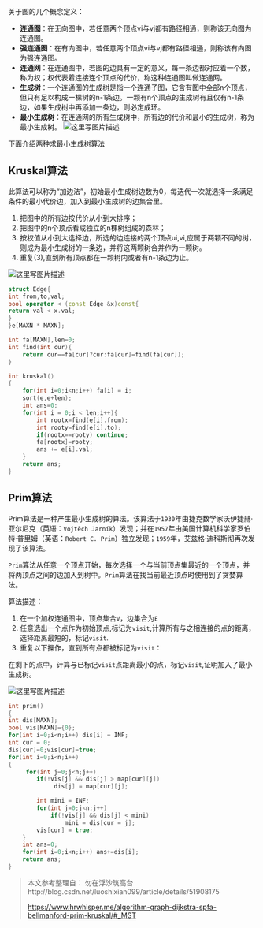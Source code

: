 关于图的几个概念定义：

- **连通图**：在无向图中，若任意两个顶点vi与vj都有路径相通，则称该无向图为连通图。
- **强连通图**：在有向图中，若任意两个顶点vi与vj都有路径相通，则称该有向图为强连通图。
- **连通网**：在连通图中，若图的边具有一定的意义，每一条边都对应着一个数，称为权；权代表着连接连个顶点的代价，称这种连通图叫做连通网。
- **生成树**：一个连通图的生成树是指一个连通子图，它含有图中全部n个顶点，但只有足以构成一棵树的n-1条边。一颗有n个顶点的生成树有且仅有n-1条边，如果生成树中再添加一条边，则必定成环。
- **最小生成树**：在连通网的所有生成树中，所有边的代价和最小的生成树，称为最小生成树。 
  ![这里写图片描述](http://img.blog.csdn.net/20160714130435508)



下面介绍两种求最小生成树算法



## Kruskal算法

此算法可以称为“加边法”，初始最小生成树边数为0，每迭代一次就选择一条满足条件的最小代价边，加入到最小生成树的边集合里。 

1. 把图中的所有边按代价从小到大排序； 
2. 把图中的n个顶点看成独立的n棵树组成的森林； 
3. 按权值从小到大选择边，所选的边连接的两个顶点ui,vi,应属于两颗不同的树，则成为最小生成树的一条边，并将这两颗树合并作为一颗树。 
4. 重复(3),直到所有顶点都在一颗树内或者有n-1条边为止。

![这里写图片描述](http://img.blog.csdn.net/20160714144315409)

```c++
struct Edge{
int from,to,val;
bool operator < (const Edge &x)const{
return val < x.val;
}
}e[MAXN * MAXN];

int fa[MAXN],len=0;
int find(int cur){
    return cur==fa[cur]?cur:fa[cur]=find(fa[cur]);  
}

int kruskal()
{
    for(int i=0;i<n;i++) fa[i] = i;
    sort(e,e+len);
    int ans=0;
    for(int i = 0;i < len;i++){
        int rootx=find(e[i].from);
        int rooty=find(e[i].to);
        if(rootx==rooty) continue;
        fa[rootx]=rooty;
        ans += e[i].val;    
    }
    return ans;
}
```



## Prim算法

Prim算法是一种产生最小生成树的算法。该算法于`1930`年由捷克数学家沃伊捷赫·亚尔尼克（英语：`Vojtěch Jarník`）发现；并在`1957`年由美国计算机科学家罗伯特·普里姆（英语：`Robert C. Prim`）独立发现；`1959`年，艾兹格·迪科斯彻再次发现了该算法。

`Prim`算法从任意一个顶点开始，每次选择一个与当前顶点集最近的一个顶点，并将两顶点之间的边加入到树中。`Prim`算法在找当前最近顶点时使用到了贪婪算法。

算法描述：

1. 在一个加权连通图中，顶点集合`V`，边集合为`E`
2. 任意选出一个点作为初始顶点,标记为`visit`,计算所有与之相连接的点的距离，选择距离最短的，标记`visit`.
3. 重复以下操作，直到所有点都被标记为`visit`：

在剩下的点中，计算与已标记`visit`点距离最小的点，标记`visit`,证明加入了最小生成树。

![这里写图片描述](http://img.blog.csdn.net/20160714161107576)

```c++
int prim()
{
int dis[MAXN];
bool vis[MAXN]={0};
for(int i=0;i<n;i++) dis[i] = INF;
int cur = 0;
dis[cur]=0;vis[cur]=true;
for(int i=0;i<n;i++)
{
     for(int j=0;j<n;j++)
        if(!vis[j] && dis[j] > map[cur][j])
             dis[j] = map[cur][j];

        int mini = INF;
        for(int j=0;j<n;j++)
            if(!vis[j] && dis[j] < mini)
                mini = dis[cur = j];
        vis[cur] = true;
    }
    int ans=0;
    for(int i=0;i<n;i++) ans+=dis[i];
    return ans;
}
```



 > 本文参考整理自：
 > 勿在浮沙筑高台http://blog.csdn.net/luoshixian099/article/details/51908175
 >
 > https://www.hrwhisper.me/algorithm-graph-dijkstra-spfa-bellmanford-prim-kruskal/#_MST